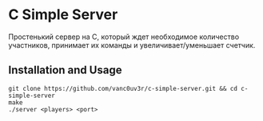 # C Simple Server
Простенький сервер на C, который ждет необходимое количество участников,
принимает их команды и увеличивает/уменьшает счетчик.

## Installation and Usage 
```
git clone https://github.com/vanc0uv3r/c-simple-server.git && cd c-simple-server
make
./server <players> <port>  
```
